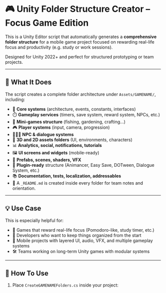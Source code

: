 # 🎮 Unity Folder Structure Creator – Focus Game Edition

This is a Unity Editor script that automatically generates a **comprehensive folder structure** for a mobile game project focused on rewarding real-life focus and productivity (e.g. study or work sessions).  

Designed for Unity 2022+ and perfect for structured prototyping or team projects.

---

## 📁 What It Does

The script creates a complete folder architecture under `Assets/GAMENAME/`, including:

- 🔧 **Core systems** (architecture, events, constants, interfaces)
- ⏱️ **Gameplay services** (timers, save system, reward system, NPCs, etc.)
- 🧩 **Mini-games structure** (fishing, gardening, crafting...)
- 🎮 **Player systems** (input, camera, progression)
- 🧑‍🤝‍🧑 **NPC & dialogue systems**
- 🎨 **3D and 2D assets folders** (UI, environments, characters)
- 📊 **Analytics, social, notifications, tutorials**
- 🖼️ **UI screens and widgets** (mobile-ready)
- 📁 **Prefabs, scenes, shaders, VFX**
- 🔌 **Plugin-ready** structure (Animancer, Easy Save, DOTween, Dialogue System, etc.)
- 📚 **Documentation, tests, localization, addressables**
- 📝 A `_README.md` is created inside every folder for team notes and orientation.

---

## 💡 Use Case

This is especially helpful for:

- 🧠 Games that reward real-life focus (Pomodoro-like, study timer, etc.)
- 🎯 Developers who want to keep things organized from the start
- 📱 Mobile projects with layered UI, audio, VFX, and multiple gameplay systems
- 🛠️ Teams working on long-term Unity games with modular systems

---

## 🚀 How To Use

1. Place `CreateGAMENAMEFolders.cs` inside your project:
